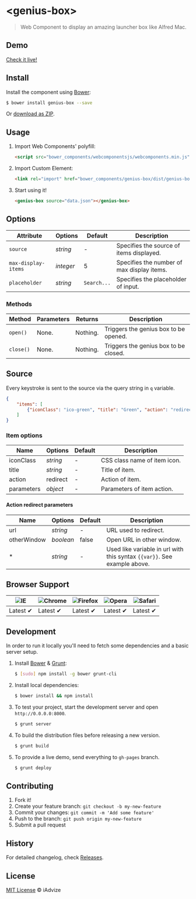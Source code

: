 # &lt;genius-box&gt;

> Web Component to display an amazing launcher box like Alfred Mac.

## Demo

[Check it live!](http://iadvize.github.io/genius-box)

## Install

Install the component using [Bower](http://bower.io/):

```sh
$ bower install genius-box --save
```

Or [download as ZIP](https://github.com/iadvize/genius-box/archive/gh-pages.zip).

## Usage

1. Import Web Components' polyfill:

    ```html
    <script src="bower_components/webcomponentsjs/webcomponents.min.js"></script>
    ```

2. Import Custom Element:

    ```html
    <link rel="import" href="bower_components/genius-box/dist/genius-box.html">
    ```

3. Start using it!

    ```html
    <genius-box source="data.json"></genius-box>
    ```

## Options

Attribute           | Options   | Default      | Description
---                 | ---       | ---          | ---
`source`            | *string*  | -            | Specifies the source of items displayed.
`max-display-items` | *integer* | 5            | Specifies the number of max display items.
`placeholder`       | *string*  | `Search...`  | Specifies the placeholder of input.

### Methods

Method    | Parameters  | Returns  | Description
---       | ---         | ---      | ---
`open()`  | None.       | Nothing. | Triggers the genius box to be opened.
`close()` | None.       | Nothing. | Triggers the genius box to be closed.

## Source

Every keystroke is sent to the source via the query string in `q` variable.

```json
{
    "items": [
        {"iconClass": "ico-green", "title": "Green", "action": "redirect", "parameters": {"url": "index.html#{{color}}", "otherWindow": true, "color": "green"}}
    ]
}
```

### Item options

Name       | Options  | Default | Description
---        | ---      | ---     | ---
iconClass  | *string* | -       | CSS class name of item icon.
title      | *string* | -       | Title of item.
action     | redirect | -       | Action of item.
parameters | *object* | -       | Parameters of item action.

#### Action redirect parameters

Name        | Options   | Default | Description
---         | ---       | ---     | ---
url         | *string*  | -       | URL used to redirect.
otherWindow | *boolean* | false   | Open URL in other window.
*           | *string*  | -       | Used like variable in url with this syntax `{{var}}`. See example above.

## Browser Support

![IE](https://cloud.githubusercontent.com/assets/398893/3528325/20373e76-078e-11e4-8e3a-1cb86cf506f0.png) | ![Chrome](https://cloud.githubusercontent.com/assets/398893/3528328/23bc7bc4-078e-11e4-8752-ba2809bf5cce.png) | ![Firefox](https://cloud.githubusercontent.com/assets/398893/3528329/26283ab0-078e-11e4-84d4-db2cf1009953.png) | ![Opera](https://cloud.githubusercontent.com/assets/398893/3528330/27ec9fa8-078e-11e4-95cb-709fd11dac16.png) | ![Safari](https://cloud.githubusercontent.com/assets/398893/3528331/29df8618-078e-11e4-8e3e-ed8ac738693f.png)
--- | --- | --- | --- | --- |
Latest ✔ | Latest ✔ | Latest ✔ | Latest ✔ | Latest ✔ |

## Development

In order to run it locally you'll need to fetch some dependencies and a basic server setup.

1. Install [Bower](http://bower.io/) & [Grunt](http://gruntjs.com/):

    ```sh
    $ [sudo] npm install -g bower grunt-cli
    ```

2. Install local dependencies:

    ```sh
    $ bower install && npm install
    ```

3. To test your project, start the development server and open `http://0.0.0.0:8000`.

    ```sh
    $ grunt server
    ```

4. To build the distribution files before releasing a new version.

    ```sh
    $ grunt build
    ```

5. To provide a live demo, send everything to `gh-pages` branch.

    ```sh
    $ grunt deploy
    ```

## Contributing

1. Fork it!
2. Create your feature branch: `git checkout -b my-new-feature`
3. Commit your changes: `git commit -m 'Add some feature'`
4. Push to the branch: `git push origin my-new-feature`
5. Submit a pull request

## History

For detailed changelog, check [Releases](https://github.com/iadvize/genius-box/releases).

## License

[MIT License](http://iadvize.mit-license.org/) © iAdvize